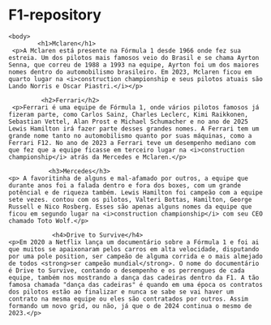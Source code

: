 # F1-repository
    <body>
            <h1>Mclaren</h1>
     <p>A Mclaren está presente na Fórmula 1 desde 1966 onde fez sua estreia. Um dos pilotos mais famosos veio do Brasil e se chama Ayrton Senna, que correu de 1988 a 1993 na equipe, Ayrton foi um dos maiores nomes dentro do automobilismo brasileiro. Em 2023, Mclaren ficou em quarto lugar na <i>construction championship e seus pilotos atuais são Lando Norris e Oscar Piastri.</i></p>

             <h2>Ferrari</h2>
     <p>Ferrari é uma equipe de Fórmula 1, onde vários pilotos famosos já fizeram parte, como Carlos Sainz, Charles Leclerc, Kimi Raikkonen, Sebastian Vettel, Alan Prost e Michael Schumacher e no ano de 2025 Lewis Hamilton irá fazer parte desses grandes nomes. A Ferrari tem um grande nome tanto no automobilismo quanto por suas máquinas, como a Ferrari F12. No ano de 2023 a Ferrari teve um desempenho mediano com que fez que a equipe ficasse em terceiro lugar na <i>construction championship</i> atrás da Mercedes e Mclaren.</p> 

               <h3>Mercedes</h3>
    <p> A favoritinha de alguns e mal-afamado por outros, a equipe que durante anos foi a falada dentro e fora dos boxes, com um grande potêncial e de riqueza também. Lewis Hamilton foi campeão com a equipe sete vezes. contou com os pilotos, Valteri Bottas, Hamilton, George Russell e Nico Rosberg. Esses são apenas alguns nomes da equipe que ficou em segundo lugar na <i>construction championship</i> com seu CEO chamado Toto Wolf.</p>

                <h4>Drive to Survive</h4>
    <p>Em 2020 a Netflix lança um documentário sobre a Fórmula 1 e foi ai que muitos se apaixonaram pelos carros em alta velocidade, disputando por uma pole position, ser campeão de alguma corrida e o mais almejado de todos <strong>ser campeão mundial</strong>. O nome do documentário é Drive to Survive, contando o desempenho e os perrengues de cada equipe, também nos mostrando a dança das cadeiras dentro da F1. A tão famosa chamada "dança das cadeiras" é quando em uma época os contratos dos pilotos estão ao finalizar e nunca se sabe se vai haver um contrato na mesma equipe ou eles são contratados por outros. Assim formando um novo grid, ou não, já que o de 2024 continua o mesmo de 2023.</p>
    
</body>
